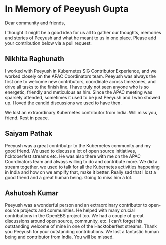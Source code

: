 # In Memory of Peeyush Gupta

Dear community and friends,

I thought it might be a good idea for us all to gather our thoughts, memories and stories of Peeyush and what he meant to us in one place.
Please add your contribution below via a pull request. 

## Nikhita Raghunath

I worked with Peeyush in Kubernetes SIG Contributor Experience, and we worked closely on the APAC Coordinators team.
Peeyush was always the first one to welcome new contributors, coordinate across timezones, and drive all tasks to the finish line.
I have truly not seen anyone who is so energetic, friendly and meticulous as him. Since the APAC meeting was sparsely attended,
sometimes it used to be just Peeyush and I who showed up. I loved the candid discussions we used to have then.

We lost an extraordinary Kubernetes contributor from India. Will miss you, friend. Rest in peace.

## Saiyam Pathak

Peeyush was a great contributpr to the Kubernetes community and my good friend. We used to discuss a lot of open source initiatives, hcktoberfest streams etc.
He was also there with me on the APAC Coordinators team and always willing to do and contribute more. We did a stream together, we used to talk for all the Kubernetes activities happening in India and how cn we amplify that, make it better. 
Really sad that I lost a good friend and a great human being. Going to miss him a lot.

## Ashutosh Kumar

Peeyush was a wonderful person and an extraordinary contributor to open-source 
projects and communities. He helped with many crucial contributions in
the OpenEBS project too. We had a couple of great discussions around open source,
community, etc. I can't forget his outstanding welcome of mine in one of the
Hacktoberfest streams. Thank you Peeyush for your outstanding contributions. We
lost a fantastic human being and contributor from India. You will be missed.

        
